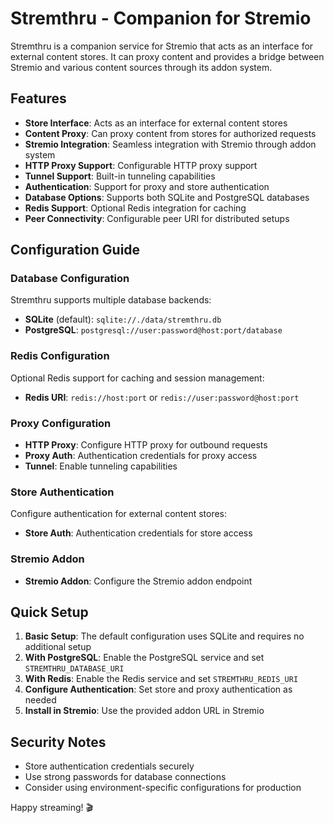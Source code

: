 # Stremthru - Companion for Stremio

Stremthru is a companion service for Stremio that acts as an interface for external content stores. It can proxy content and provides a bridge between Stremio and various content sources through its addon system.

## Features

* **Store Interface**: Acts as an interface for external content stores
* **Content Proxy**: Can proxy content from stores for authorized requests
* **Stremio Integration**: Seamless integration with Stremio through addon system
* **HTTP Proxy Support**: Configurable HTTP proxy support
* **Tunnel Support**: Built-in tunneling capabilities
* **Authentication**: Support for proxy and store authentication
* **Database Options**: Supports both SQLite and PostgreSQL databases
* **Redis Support**: Optional Redis integration for caching
* **Peer Connectivity**: Configurable peer URI for distributed setups

## Configuration Guide

### Database Configuration

Stremthru supports multiple database backends:

* **SQLite** (default): `sqlite://./data/stremthru.db`
* **PostgreSQL**: `postgresql://user:password@host:port/database`

### Redis Configuration

Optional Redis support for caching and session management:
* **Redis URI**: `redis://host:port` or `redis://user:password@host:port`

### Proxy Configuration

* **HTTP Proxy**: Configure HTTP proxy for outbound requests
* **Proxy Auth**: Authentication credentials for proxy access
* **Tunnel**: Enable tunneling capabilities

### Store Authentication

Configure authentication for external content stores:
* **Store Auth**: Authentication credentials for store access

### Stremio Addon

* **Stremio Addon**: Configure the Stremio addon endpoint

## Quick Setup

1. **Basic Setup**: The default configuration uses SQLite and requires no additional setup
2. **With PostgreSQL**: Enable the PostgreSQL service and set `STREMTHRU_DATABASE_URI`
3. **With Redis**: Enable the Redis service and set `STREMTHRU_REDIS_URI`
4. **Configure Authentication**: Set store and proxy authentication as needed
5. **Install in Stremio**: Use the provided addon URL in Stremio

## Security Notes

* Store authentication credentials securely
* Use strong passwords for database connections
* Consider using environment-specific configurations for production

Happy streaming! 🎬
